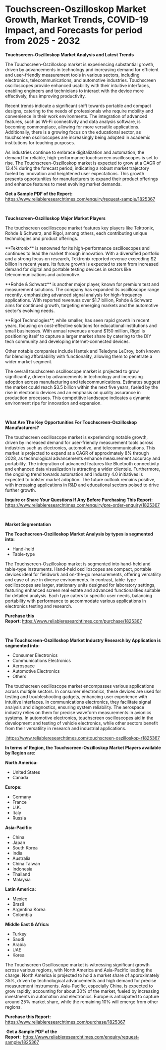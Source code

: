 <p><h1>Touchscreen-Oszilloskop Market Growth, Market Trends, COVID-19 Impact, and Forecasts for period from 2025 - 2032</h1></p><p><strong>Touchscreen-Oszilloskop Market Analysis and Latest Trends</strong></p>
<p><p>The Touchscreen-Oszilloskop market is experiencing substantial growth, driven by advancements in technology and increasing demand for efficient and user-friendly measurement tools in various sectors, including electronics, telecommunications, and automotive industries. Touchscreen oscilloscopes provide enhanced usability with their intuitive interfaces, enabling engineers and technicians to interact with the device more effectively, thus improving productivity. </p><p>Recent trends indicate a significant shift towards portable and compact designs, catering to the needs of professionals who require mobility and convenience in their work environments. The integration of advanced features, such as Wi-Fi connectivity and data analysis software, is becoming commonplace, allowing for more versatile applications. Additionally, there is a growing focus on the educational sector, as touchscreen oscilloscopes are increasingly being adopted in academic institutions for teaching purposes.</p><p>As industries continue to embrace digitalization and automation, the demand for reliable, high-performance touchscreen oscilloscopes is set to rise. The Touchscreen-Oszilloskop market is expected to grow at a CAGR of 13.4% during the forecast period, indicating a robust market trajectory fueled by innovation and heightened user expectations. This growth presents opportunities for manufacturers to expand their product offerings and enhance features to meet evolving market demands.</p></p>
<p><strong>Get a Sample PDF of the Report:&nbsp;</strong> <a href="https://www.reliableresearchtimes.com/enquiry/request-sample/1825367?utm_campaign=3088&utm_medium=2&utm_source=Github&utm_content=ia&utm_term=14042025&utm_id=touchscreen-oszilloskop">https://www.reliableresearchtimes.com/enquiry/request-sample/1825367</a></p>
<p>&nbsp;</p>
<p><strong>Touchscreen-Oszilloskop Major Market Players</strong></p>
<p><p>The touchscreen oscilloscope market features key players like Tektronix, Rohde & Schwarz, and Rigol, among others, each contributing unique technologies and product offerings. </p><p>**Tektronix** is renowned for its high-performance oscilloscopes and continues to lead the market through innovation. With a diversified portfolio and a strong focus on research, Tektronix reported revenue exceeding $2 billion in recent years. Its future growth is expected to stem from increased demand for digital and portable testing devices in sectors like telecommunications and automotive.</p><p>**Rohde & Schwarz** is another major player, known for premium test and measurement solutions. The company has expanded its oscilloscope range recently, emphasizing advanced signal analysis for high-frequency applications. With reported revenues over $1.7 billion, Rohde & Schwarz aims for continued growth, targeting emerging markets and the automotive sector’s evolving needs.</p><p>**Rigol Technologies**, while smaller, has seen rapid growth in recent years, focusing on cost-effective solutions for educational institutions and small businesses. With annual revenues around $150 million, Rigol is positioning itself to capture a larger market share by catering to the DIY tech community and developing internet-connected devices.</p><p>Other notable companies include Hantek and Teledyne LeCroy, both known for blending affordability with functionality, allowing them to penetrate a wider market segment. </p><p>The overall touchscreen oscilloscope market is projected to grow significantly, driven by advancements in technology and increasing adoption across manufacturing and telecommunications. Estimates suggest the market could reach $3.5 billion within the next five years, fueled by the rise in electronic devices and an emphasis on quality assurance in production processes. This competitive landscape indicates a dynamic environment ripe for innovation and expansion.</p></p>
<p>&nbsp;</p>
<p><strong>What Are The Key Opportunities For Touchscreen-Oszilloskop Manufacturers?</strong></p>
<p><p>The touchscreen oscilloscope market is experiencing notable growth, driven by increased demand for user-friendly measurement tools across industries such as electronics, automotive, and telecommunications. This market is projected to expand at a CAGR of approximately 8% through 2028, as technological advancements enhance measurement accuracy and portability. The integration of advanced features like Bluetooth connectivity and enhanced data visualization is attracting a wider clientele. Furthermore, the ongoing trend towards automation and Industry 4.0 initiatives is expected to bolster market adoption. The future outlook remains positive, with increasing applications in R&D and educational sectors poised to drive further growth.</p></p>
<p><strong>Inquire or Share Your Questions If Any Before Purchasing This Report:</strong> <a href="https://www.reliableresearchtimes.com/enquiry/pre-order-enquiry/1825367?utm_campaign=3088&utm_medium=2&utm_source=Github&utm_content=ia&utm_term=14042025&utm_id=touchscreen-oszilloskop">https://www.reliableresearchtimes.com/enquiry/pre-order-enquiry/1825367</a></p>
<p>&nbsp;</p>
<p><strong>Market Segmentation</strong></p>
<p><strong>The Touchscreen-Oszilloskop Market Analysis by types is segmented into:</strong></p>
<p><ul><li>Hand-held</li><li>Table-type</li></ul></p>
<p><p>The Touchscreen-Oszilloskop market is segmented into hand-held and table-type instruments. Hand-held oscilloscopes are compact, portable devices ideal for fieldwork and on-the-go measurements, offering versatility and ease of use in diverse environments. In contrast, table-type oscilloscopes are larger, stationary units designed for laboratory settings, featuring enhanced screen real estate and advanced functionalities suitable for detailed analysis. Each type caters to specific user needs, balancing portability with performance to accommodate various applications in electronics testing and research.</p></p>
<p><strong>Purchase this Report:&nbsp;</strong><a href="https://www.reliableresearchtimes.com/purchase/1825367?utm_campaign=3088&utm_medium=2&utm_source=Github&utm_content=ia&utm_term=14042025&utm_id=touchscreen-oszilloskop">https://www.reliableresearchtimes.com/purchase/1825367</a></p>
<p>&nbsp;</p>
<p><strong>The Touchscreen-Oszilloskop Market Industry Research by Application is segmented into:</strong></p>
<p><ul><li>Consumer Electronics</li><li>Communications Electronics</li><li>Aerospace</li><li>Automotive Electronics</li><li>Others</li></ul></p>
<p><p>The touchscreen oscilloscope market encompasses various applications across multiple sectors. In consumer electronics, these devices are used for testing and troubleshooting gadgets, enhancing user experience with intuitive interfaces. In communications electronics, they facilitate signal analysis and diagnostics, ensuring system reliability. The aerospace industry relies on them for precise waveform measurements in avionics systems. In automotive electronics, touchscreen oscilloscopes aid in the development and testing of vehicle electronics, while other sectors benefit from their versatility in research and industrial applications.</p></p>
<p><a href="https://www.reliableresearchtimes.com/touchscreen-oszilloskop-r1825367?utm_campaign=3088&utm_medium=2&utm_source=Github&utm_content=ia&utm_term=14042025&utm_id=touchscreen-oszilloskop">&nbsp;https://www.reliableresearchtimes.com/touchscreen-oszilloskop-r1825367</a></p>
<p><strong>In terms of Region, the Touchscreen-Oszilloskop Market Players available by Region are:</strong></p>
<p>
    <p> <strong> North America: </strong>
        <ul>
            <li>United States</li>
            <li>Canada</li>
        </ul>
        </p> 
    <p> <strong> Europe: </strong>
        <ul>
            <li>Germany</li>
            <li>France</li>
            <li>U.K.</li>
            <li>Italy</li>
            <li>Russia</li>
        </ul>
        </p> 
    <p> <strong> Asia-Pacific: </strong>
        <ul>
            <li>China</li>
            <li>Japan</li>
            <li>South Korea</li>
            <li>India</li>
            <li>Australia</li>
            <li>China Taiwan</li>
            <li>Indonesia</li>
            <li>Thailand</li>
            <li>Malaysia</li>
        </ul>
        </p> 
    <p> <strong> Latin America: </strong>
        <ul>
            <li>Mexico</li>
            <li>Brazil</li>
            <li>Argentina Korea</li>
            <li>Colombia</li>
        </ul>
        </p> 
    <p> <strong> Middle East & Africa: </strong>
        <ul>
            <li>Turkey</li>
            <li>Saudi</li>
            <li>Arabia</li>
            <li>UAE</li>
            <li>Korea</li>
        </ul>
    </p>
    </p>
<p><p>The Touchscreen Oscilloscope market is witnessing significant growth across various regions, with North America and Asia-Pacific leading the charge. North America is projected to hold a market share of approximately 35%, driven by technological advancements and high demand for precise measurement instruments. Asia-Pacific, especially China, is expected to grow rapidly, accounting for about 30% of the market, fueled by increasing investments in automation and electronics. Europe is anticipated to capture around 25% market share, while the remaining 10% will emerge from other regions.</p></p>
<p><strong>Purchase this Report: </strong><a href="https://www.reliableresearchtimes.com/purchase/1825367?utm_campaign=3088&utm_medium=2&utm_source=Github&utm_content=ia&utm_term=14042025&utm_id=touchscreen-oszilloskop">https://www.reliableresearchtimes.com/purchase/1825367</a></p>
<p>&nbsp;<strong>Get a Sample PDF of the Report:&nbsp;&nbsp;</strong><a href="https://www.reliableresearchtimes.com/enquiry/request-sample/1825367?utm_campaign=3088&utm_medium=2&utm_source=Github&utm_content=ia&utm_term=14042025&utm_id=touchscreen-oszilloskop">https://www.reliableresearchtimes.com/enquiry/request-sample/1825367</a></p>
<p><strong></strong></p>
<p><p></p><p></p><p></p></p>